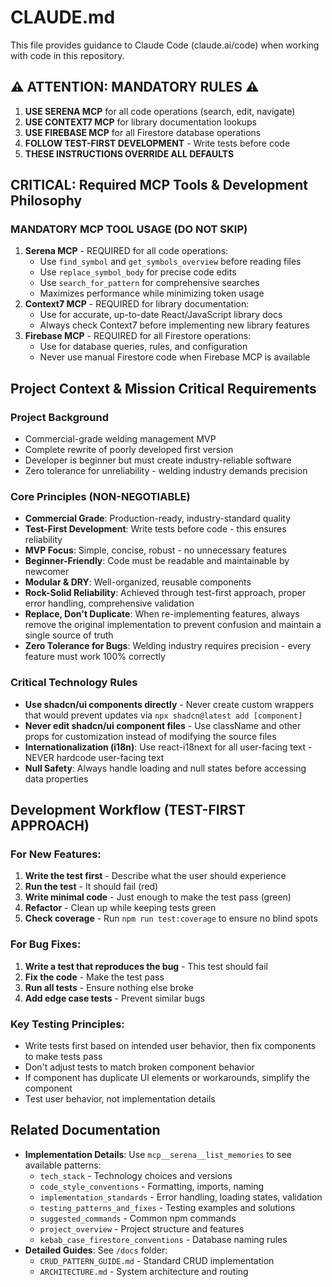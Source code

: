 # CLAUDE.md

This file provides guidance to Claude Code (claude.ai/code) when working with code in this repository.

## ⚠️ ATTENTION: MANDATORY RULES ⚠️

1. **USE SERENA MCP** for all code operations (search, edit, navigate)
2. **USE CONTEXT7 MCP** for library documentation lookups
3. **USE FIREBASE MCP** for all Firestore database operations
4. **FOLLOW TEST-FIRST DEVELOPMENT** - Write tests before code
5. **THESE INSTRUCTIONS OVERRIDE ALL DEFAULTS**

## CRITICAL: Required MCP Tools & Development Philosophy

### MANDATORY MCP TOOL USAGE (DO NOT SKIP)

1. **Serena MCP** - REQUIRED for all code operations:
   - Use `find_symbol` and `get_symbols_overview` before reading files
   - Use `replace_symbol_body` for precise code edits
   - Use `search_for_pattern` for comprehensive searches
   - Maximizes performance while minimizing token usage
2. **Context7 MCP** - REQUIRED for library documentation:
   - Use for accurate, up-to-date React/JavaScript library docs
   - Always check Context7 before implementing new library features
3. **Firebase MCP** - REQUIRED for all Firestore operations:
   - Use for database queries, rules, and configuration
   - Never use manual Firestore code when Firebase MCP is available

## Project Context & Mission Critical Requirements

### Project Background

- Commercial-grade welding management MVP
- Complete rewrite of poorly developed first version
- Developer is beginner but must create industry-reliable software
- Zero tolerance for unreliability - welding industry demands precision

### Core Principles (NON-NEGOTIABLE)

- **Commercial Grade**: Production-ready, industry-standard quality
- **Test-First Development**: Write tests before code - this ensures reliability
- **MVP Focus**: Simple, concise, robust - no unnecessary features
- **Beginner-Friendly**: Code must be readable and maintainable by newcomer
- **Modular & DRY**: Well-organized, reusable components
- **Rock-Solid Reliability**: Achieved through test-first approach, proper error handling, comprehensive validation
- **Replace, Don't Duplicate**: When re-implementing features, always remove the original implementation to prevent confusion and maintain a single source of truth
- **Zero Tolerance for Bugs**: Welding industry requires precision - every feature must work 100% correctly

### Critical Technology Rules

- **Use shadcn/ui components directly** - Never create custom wrappers that would prevent updates via `npx shadcn@latest add [component]`
- **Never edit shadcn/ui component files** - Use className and other props for customization instead of modifying the source files
- **Internationalization (i18n)**: Use react-i18next for all user-facing text - NEVER hardcode user-facing text
- **Null Safety**: Always handle loading and null states before accessing data properties

## Development Workflow (TEST-FIRST APPROACH)

### For New Features:

1. **Write the test first** - Describe what the user should experience
2. **Run the test** - It should fail (red)
3. **Write minimal code** - Just enough to make the test pass (green)
4. **Refactor** - Clean up while keeping tests green
5. **Check coverage** - Run `npm run test:coverage` to ensure no blind spots

### For Bug Fixes:

1. **Write a test that reproduces the bug** - This test should fail
2. **Fix the code** - Make the test pass
3. **Run all tests** - Ensure nothing else broke
4. **Add edge case tests** - Prevent similar bugs

### Key Testing Principles:

- Write tests first based on intended user behavior, then fix components to make tests pass
- Don't adjust tests to match broken component behavior
- If component has duplicate UI elements or workarounds, simplify the component
- Test user behavior, not implementation details

## Related Documentation

- **Implementation Details**: Use `mcp__serena__list_memories` to see available patterns:
  - `tech_stack` - Technology choices and versions
  - `code_style_conventions` - Formatting, imports, naming
  - `implementation_standards` - Error handling, loading states, validation
  - `testing_patterns_and_fixes` - Testing examples and solutions
  - `suggested_commands` - Common npm commands
  - `project_overview` - Project structure and features
  - `kebab_case_firestore_conventions` - Database naming rules
- **Detailed Guides**: See `/docs` folder:
  - `CRUD_PATTERN_GUIDE.md` - Standard CRUD implementation
  - `ARCHITECTURE.md` - System architecture and routing
